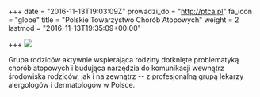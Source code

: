 +++
date = "2016-11-13T19:03:09Z"
prowadzi_do = "http://ptca.pl"
fa_icon = "globe"
title = "Polskie Towarzystwo Chorób Atopowych"
weight = 2
lastmod = "2016-11-13T19:35:09+00:00"

+++
![](/images/ptca_logo.png)

Grupa rodziców aktywnie wspierająca rodziny dotknięte problematyką chorób
atopowych i budująca narzędzia do komunikacji wewnątrz środowiska rodziców, jak
i na zewnątrz -- z profesjonalną grupą lekarzy alergologów i dermatologów w Polsce.

